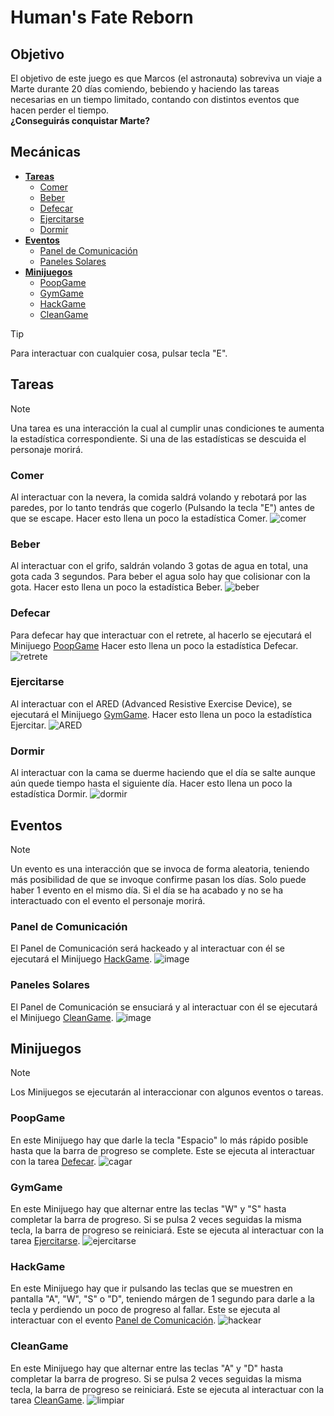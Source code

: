 # Human's Fate Reborn

## Objetivo

El objetivo de este juego es que Marcos (el astronauta) sobreviva un viaje a Marte durante 20 días comiendo, bebiendo y haciendo las tareas necesarias en un tiempo limitado, contando con distintos eventos que hacen perder el tiempo.</br>**¿Conseguirás conquistar Marte?**

## Mecánicas

-   [**Tareas**](#tareas)
    -   [Comer](#comer)
    -   [Beber](#beber)
    -   [Defecar](#defecar)
    -   [Ejercitarse](#ejercitarse)
    -   [Dormir](#dormir)
-   [**Eventos**](#eventos)
    -   [Panel de Comunicación](#panel-de-comunicación)
    -   [Paneles Solares](#paneles-solares)
-   [**Minijuegos**](#minjuegos)
    -   [PoopGame](#poopgame)
    -   [GymGame](#gymgame)
    -   [HackGame](#hackgame)
    -   [CleanGame](#cleangame)

> [!TIP]
> Para interactuar con cualquier cosa, pulsar tecla "E".

## Tareas

> [!NOTE]
> Una tarea es una interacción la cual al cumplir unas condiciones te aumenta la estadística correspondiente. Si una de las estadísticas se descuida el personaje morirá.

### Comer

Al interactuar con la nevera, la comida saldrá volando y rebotará por las paredes, por lo tanto tendrás que cogerlo (Pulsando la tecla "E") antes de que se escape.
Hacer esto llena un poco la estadística Comer.
![comer](https://github.com/Toskan4134/HumansFate-Reborn/assets/62228706/d1812001-5ac3-4167-9032-a152691ed709)

### Beber

Al interactuar con el grifo, saldrán volando 3 gotas de agua en total, una gota cada 3 segundos. Para beber el agua solo hay que colisionar con la gota.
Hacer esto llena un poco la estadística Beber.
![beber](https://github.com/Toskan4134/HumansFate-Reborn/assets/62228706/4d4b35a9-a693-45db-9f6d-3900f65f05e7)

### Defecar

Para defecar hay que interactuar con el retrete, al hacerlo se ejecutará el Minijuego [PoopGame](#poopgame)
Hacer esto llena un poco la estadística Defecar.
![retrete](https://github.com/Toskan4134/HumansFate-Reborn/assets/62228706/1b929d3e-f6f5-4d40-ba85-365f5568fdd5)

### Ejercitarse

Al interactuar con el ARED (Advanced Resistive Exercise Device), se ejecutará el Minijuego [GymGame](#gymgame).
Hacer esto llena un poco la estadística Ejercitar.
![ARED](https://github.com/Toskan4134/HumansFate-Reborn/assets/62228706/43684189-3958-4322-a263-5cd5ccc6f828)

### Dormir

Al interactuar con la cama se duerme haciendo que el día se salte aunque aún quede tiempo hasta el siguiente día.
Hacer esto llena un poco la estadística Dormir.
![dormir](https://github.com/Toskan4134/HumansFate-Reborn/assets/62228706/21a96936-7ed3-4575-a99c-178a4f53547e)

## Eventos

> [!NOTE]
> Un evento es una interacción que se invoca de forma aleatoria, teniendo más posibilidad de que se invoque confirme pasan los días. Solo puede haber 1 evento en el mismo día. Si el día se ha acabado y no se ha interactuado con el evento el personaje morirá.

### Panel de Comunicación

El Panel de Comunicación será hackeado y al interactuar con él se ejecutará el Minijuego [HackGame](#hackgame).
![image](https://github.com/Toskan4134/HumansFate-Reborn/assets/62228706/2179e8d2-0bdb-4b83-916d-4c6bbce81130)

### Paneles Solares

El Panel de Comunicación se ensuciará y al interactuar con él se ejecutará el Minijuego [CleanGame](#cleangame).
![image](https://github.com/Toskan4134/HumansFate-Reborn/assets/62228706/cd851e00-3baa-4d02-a595-6edd633665d1)

## Minijuegos

> [!NOTE]
> Los Minijuegos se ejecutarán al interaccionar con algunos eventos o tareas.

### PoopGame

En este Minijuego hay que darle la tecla "Espacio" lo más rápido posible hasta que la barra de progreso se complete.
Este se ejecuta al interactuar con la tarea [Defecar](#defecar).
![cagar](https://github.com/Toskan4134/HumansFate-Reborn/assets/62228706/a2ac1387-c24e-44e8-a451-202c06c590bd)

### GymGame

En este Minijuego hay que alternar entre las teclas "W" y "S" hasta completar la barra de progreso. Si se pulsa 2 veces seguidas la misma tecla, la barra de progreso se reiniciará.
Este se ejecuta al interactuar con la tarea [Ejercitarse](#ejercitarse).
![ejercitarse](https://github.com/Toskan4134/HumansFate-Reborn/assets/62228706/1b15ab47-6bce-4a91-bed0-6c47b0a8d16a)

### HackGame

En este Minijuego hay que ir pulsando las teclas que se muestren en pantalla "A", "W", "S" o "D", teniendo márgen de 1 segundo para darle a la tecla y perdiendo un poco de progreso al fallar.
Este se ejecuta al interactuar con el evento [Panel de Comunicación](#panel-de-comunicación).
![hackear](https://github.com/Toskan4134/HumansFate-Reborn/assets/62228706/a667e5df-35c7-43c8-a555-201abb56f522)

### CleanGame

En este Minijuego hay que alternar entre las teclas "A" y "D" hasta completar la barra de progreso. Si se pulsa 2 veces seguidas la misma tecla, la barra de progreso se reiniciará.
Este se ejecuta al interactuar con la tarea [CleanGame](#cleangame).
![limpiar](https://github.com/Toskan4134/HumansFate-Reborn/assets/62228706/859f8f61-8852-4052-a598-c7ff8917a5ea)
